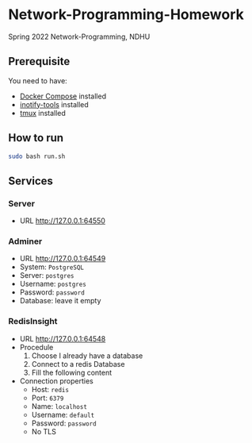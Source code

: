 # Network-Programming-Homework
Spring 2022 Network-Programming, NDHU

## Prerequisite
You need to have:
- [Docker Compose](https://docs.docker.com/compose/) installed
- [inotify-tools](https://github.com/inotify-tools/inotify-tools) installed
- [tmux](https://github.com/tmux/tmux) installed
## How to run
```bash
sudo bash run.sh
```
## Services
### Server
- URL <http://127.0.0.1:64550>
### Adminer
- URL <http://127.0.0.1:64549>
- System: `PostgreSQL`
- Server: `postgres`
- Username: `postgres`
- Password: `password`
- Database: leave it empty
### RedisInsight
- URL <http://127.0.0.1:64548>
- Procedule
    1. Choose I already have a database
    2. Connect to a redis Database
    3. Fill the following content
- Connection properties
    - Host: `redis`
    - Port: `6379`
    - Name: `localhost`
    - Username: `default`
    - Password: `password`
    - No TLS
